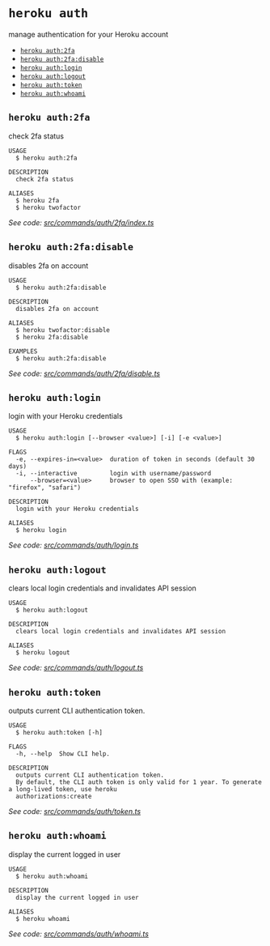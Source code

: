 `heroku auth`
=============

manage authentication for your Heroku account

* [`heroku auth:2fa`](#heroku-auth2fa)
* [`heroku auth:2fa:disable`](#heroku-auth2fadisable)
* [`heroku auth:login`](#heroku-authlogin)
* [`heroku auth:logout`](#heroku-authlogout)
* [`heroku auth:token`](#heroku-authtoken)
* [`heroku auth:whoami`](#heroku-authwhoami)

## `heroku auth:2fa`

check 2fa status

```
USAGE
  $ heroku auth:2fa

DESCRIPTION
  check 2fa status

ALIASES
  $ heroku 2fa
  $ heroku twofactor
```

_See code: [src/commands/auth/2fa/index.ts](https://github.com/heroku/cli/blob/v10.0.0-beta.0/packages/cli/src/commands/auth/2fa/index.ts)_

## `heroku auth:2fa:disable`

disables 2fa on account

```
USAGE
  $ heroku auth:2fa:disable

DESCRIPTION
  disables 2fa on account

ALIASES
  $ heroku twofactor:disable
  $ heroku 2fa:disable

EXAMPLES
  $ heroku auth:2fa:disable
```

_See code: [src/commands/auth/2fa/disable.ts](https://github.com/heroku/cli/blob/v10.0.0-beta.0/packages/cli/src/commands/auth/2fa/disable.ts)_

## `heroku auth:login`

login with your Heroku credentials

```
USAGE
  $ heroku auth:login [--browser <value>] [-i] [-e <value>]

FLAGS
  -e, --expires-in=<value>  duration of token in seconds (default 30 days)
  -i, --interactive         login with username/password
      --browser=<value>     browser to open SSO with (example: "firefox", "safari")

DESCRIPTION
  login with your Heroku credentials

ALIASES
  $ heroku login
```

_See code: [src/commands/auth/login.ts](https://github.com/heroku/cli/blob/v10.0.0-beta.0/packages/cli/src/commands/auth/login.ts)_

## `heroku auth:logout`

clears local login credentials and invalidates API session

```
USAGE
  $ heroku auth:logout

DESCRIPTION
  clears local login credentials and invalidates API session

ALIASES
  $ heroku logout
```

_See code: [src/commands/auth/logout.ts](https://github.com/heroku/cli/blob/v10.0.0-beta.0/packages/cli/src/commands/auth/logout.ts)_

## `heroku auth:token`

outputs current CLI authentication token.

```
USAGE
  $ heroku auth:token [-h]

FLAGS
  -h, --help  Show CLI help.

DESCRIPTION
  outputs current CLI authentication token.
  By default, the CLI auth token is only valid for 1 year. To generate a long-lived token, use heroku
  authorizations:create
```

_See code: [src/commands/auth/token.ts](https://github.com/heroku/cli/blob/v10.0.0-beta.0/packages/cli/src/commands/auth/token.ts)_

## `heroku auth:whoami`

display the current logged in user

```
USAGE
  $ heroku auth:whoami

DESCRIPTION
  display the current logged in user

ALIASES
  $ heroku whoami
```

_See code: [src/commands/auth/whoami.ts](https://github.com/heroku/cli/blob/v10.0.0-beta.0/packages/cli/src/commands/auth/whoami.ts)_
